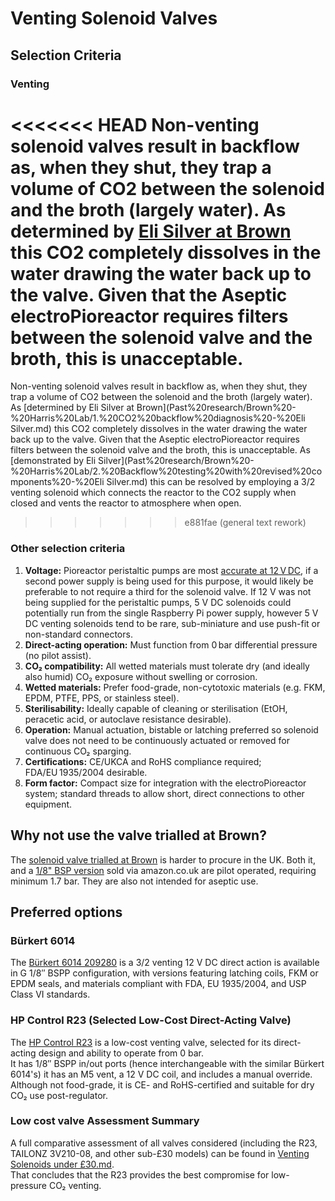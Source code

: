 # Venting Solenoid Valves
## Selection Criteria
### Venting
<<<<<<< HEAD
Non-venting solenoid valves result in backflow as, when they shut, they trap a volume of CO2 between the solenoid and the broth (largely water).  As determined by [Eli Silver at Brown](../../Past%20research/Brown%20-%20Harris%20Lab/1.%20CO2%20backflow%20diagnosis%20-%20Eli%20Silver.md) this CO2 completely dissolves in the water drawing the water back up to the valve.  Given that the Aseptic electroPioreactor requires filters between the solenoid valve and the broth, this is unacceptable.
=======
Non-venting solenoid valves result in backflow as, when they shut, they trap a volume of CO2 between the solenoid and the broth (largely water).  As [determined by Eli Silver at Brown](Past%20research/Brown%20-%20Harris%20Lab/1.%20CO2%20backflow%20diagnosis%20-%20Eli Silver.md) this CO2 completely dissolves in the water drawing the water back up to the valve.  Given that the Aseptic electroPioreactor requires filters between the solenoid valve and the broth, this is unacceptable.  As [demonstrated by Eli Silver](Past%20research/Brown%20-%20Harris%20Lab/2.%20Backflow%20testing%20with%20revised%20components%20-%20Eli Silver.md) this can be resolved by employing a 3/2 venting solenoid which connects the reactor to the CO2 supply when closed and vents the reactor to atmosphere when open.
>>>>>>> e881fae (general text rework)

### Other selection criteria
1. **Voltage:** Pioreactor peristaltic pumps are most [accurate at 12 V DC](https://pioreactor.com/products/peristaltic-pump?srsltid=AfmBOopqCva4IPJAFzWi4JB8_vKfOdVNGJQGYBdzjM64rJHtXwWiJc7H&utm_source=chatgpt.com), if a second power supply is being used for this purpose, it would likely be preferable to not require a third for the solenoid valve.  If 12 V was not being supplied for the peristaltic pumps, 5 V DC solenoids could potentially run from the single Raspberry Pi power supply, however 5 V DC venting solenoids tend to be rare, sub-miniature and use push-fit or non-standard connectors.
1. **Direct-acting operation:** Must function from 0 bar differential pressure (no pilot assist).
1. **CO₂ compatibility:** All wetted materials must tolerate dry (and ideally also humid) CO₂ exposure without swelling or corrosion.
1. **Wetted materials:** Prefer food-grade, non-cytotoxic materials (e.g. FKM, EPDM, PTFE, PPS, or stainless steel).
1. **Sterilisability:** Ideally capable of cleaning or sterilisation (EtOH, peracetic acid, or autoclave resistance desirable).
1. **Operation:** Manual actuation, bistable or latching preferred so solenoid valve does not need to be continuously actuated or removed for continuous CO₂ sparging.
1. **Certifications:** CE/UKCA and RoHS compliance required; FDA/EU 1935/2004 desirable.
1. **Form factor:** Compact size for integration with the electroPioreactor system; standard threads to allow short, direct connections to other equipment.

## Why not use the valve trialled at Brown?
The [solenoid valve trialled at Brown](https://a.co/d/0sMpHv1) is harder to procure in the UK. Both it, and a [1/8" BSP version](https://amzn.eu/d/7Ma3tM2) sold via amazon.co.uk are  pilot operated, requiring minimum 1.7 bar.  They are also not intended for aseptic use.

## Preferred options
### Bürkert 6014
The [Bürkert 6014 209280](https://tameson.co.uk/products/solenoid-valve-3-2-way-g1-8-bistable-brass-fkm-0-16bar-232psi-12vdc-latching-6014-209280) is a 3/2 venting 12 V DC direct action is available in G 1/8″ BSPP configuration, with versions featuring latching coils, FKM or EPDM seals, and materials compliant with FDA, EU 1935/2004, and USP Class VI standards.  

### HP Control R23 (Selected Low-Cost Direct-Acting Valve)
The [HP Control R23](https://hpcontrol.uk/elektrozawor-r23-1-8-cala-2-lub-3-drogowy-laczony-w-grupy.html) is a low-cost venting valve, selected for its direct-acting design and ability to operate from 0 bar.  
It has 1/8″ BSPP in/out ports (hence interchangeable with the similar Bürkert 6014's) it has an M5 vent, a 12 V DC coil, and includes a manual override.  
Although not food-grade, it is CE- and RoHS-certified and suitable for dry CO₂ use post-regulator.  

### Low cost valve Assessment Summary
A full comparative assessment of all valves considered (including the R23, TAILONZ 3V210-08, and other sub-£30 models) can be found in [Venting Solenoids under £30.md](Venting%20Solenoids%20under%20£30.md).  
That concludes that the R23 provides the best compromise for low-pressure CO₂ venting.

